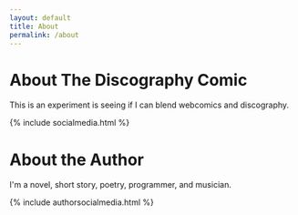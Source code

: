 ```yaml
---
layout: default
title: About
permalink: /about
---
```

# About The Discography Comic
This is an experiment is seeing if I can blend webcomics and discography.

{% include socialmedia.html %}

# About the Author
I'm a novel, short story, poetry, programmer, and musician.

{% include authorsocialmedia.html %}
